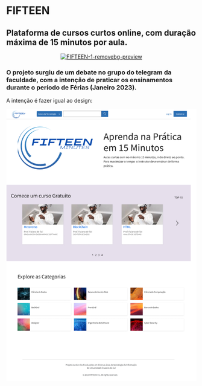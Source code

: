# FIFTEEN

## Plataforma de cursos curtos online, com duração máxima de 15 minutos por aula. 

<div align="center">
<a href="https://ibb.co/sKsZ8fK"><img src="https://i.ibb.co/0CYxH7C/FIFTEEN-1-removebg-preview.png" alt="FIFTEEN-1-removebg-preview" border="0"></a>
</div>

### O projeto surgiu de um debate no grupo do telegram da faculdade, com a intenção de praticar os ensinamentos durante o período de Férias (Janeiro 2023).

A intenção é  fazer igual ao design:

<div align="center">
<img src="https://github.com/AlexDimas238/Fifteen/blob/main/Design/Fifteen.png">
